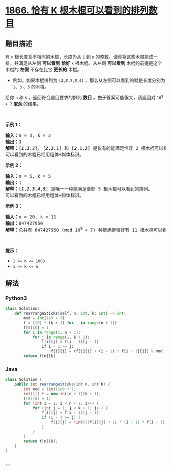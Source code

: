 # [1866. 恰有 K 根木棍可以看到的排列数目](https://leetcode-cn.com/problems/number-of-ways-to-rearrange-sticks-with-k-sticks-visible)



## 题目描述

<!-- 这里写题目描述 -->

<p>有 <code>n</code> 根长度互不相同的木棍，长度为从 <code>1</code> 到 <code>n</code> 的整数。请你将这些木棍排成一排，并满足从左侧 <strong>可以看到</strong> <strong>恰好</strong> <code>k</code> 根木棍。从左侧 <strong>可以看到</strong> 木棍的前提是这个木棍的 <strong>左侧</strong> 不存在比它 <strong>更长的</strong> 木棍。</p>

<ul>
	<li>例如，如果木棍排列为 <code>[<em><strong>1</strong></em>,<em><strong>3</strong></em>,2,<em><strong>5</strong></em>,4]</code> ，那么从左侧可以看到的就是长度分别为 <code>1</code>、<code>3</code> 、<code>5</code> 的木棍。</li>
</ul>

<p>给你 <code>n</code> 和 <code>k</code> ，返回符合题目要求的排列 <strong>数目</strong> 。由于答案可能很大，请返回对 <code>10<sup>9</sup> + 7</code> <strong>取余 </strong>的结果。</p>

<p> </p>

<p><strong>示例 1：</strong></p>

<pre><strong>输入：</strong>n = 3, k = 2
<strong>输出：</strong>3
<strong>解释：</strong>[<strong><em>1</em></strong>,<strong><em>3</em></strong>,2], [<em><strong>2</strong></em>,<em><strong>3</strong></em>,1] 和 [<em><strong>2</strong></em>,1,<em><strong>3</strong></em>] 是仅有的能满足恰好 2 根木棍可以看到的排列。
可以看到的木棍已经用粗体+斜体标识。
</pre>

<p><strong>示例 2：</strong></p>

<pre><strong>输入：</strong>n = 5, k = 5
<strong>输出：</strong>1
<strong>解释：</strong>[<em><strong>1</strong></em>,<em><strong>2</strong></em>,<em><strong>3</strong></em>,<em><strong>4</strong></em>,<em><strong>5</strong></em>] 是唯一一种能满足全部 5 根木棍可以看到的排列。
可以看到的木棍已经用粗体+斜体标识。
</pre>

<p><strong>示例 3：</strong></p>

<pre><strong>输入：</strong>n = 20, k = 11
<strong>输出：</strong>647427950
<strong>解释：</strong>总共有 647427950 (mod 10<sup>9 </sup>+ 7) 种能满足恰好有 11 根木棍可以看到的排列。
</pre>

<p> </p>

<p><strong>提示：</strong></p>

<ul>
	<li><code>1 &lt;= n &lt;= 1000</code></li>
	<li><code>1 &lt;= k &lt;= n</code></li>
</ul>


## 解法

<!-- 这里可写通用的实现逻辑 -->

<!-- tabs:start -->

### **Python3**

<!-- 这里可写当前语言的特殊实现逻辑 -->

```python
class Solution:
    def rearrangeSticks(self, n: int, k: int) -> int:
        mod = int(1e9 + 7)
        f = [[0] * (k + 1) for _ in range(n + 1)]
        f[0][0] = 1
        for i in range(1, n + 1):
            for j in range(1, k + 1):
                f[i][j] = f[i - 1][j - 1]
                if i - 1 >= j:    
                    f[i][j] = (f[i][j] + (i - 1) * f[i - 1][j]) % mod
        return f[n][k]

```

### **Java**

<!-- 这里可写当前语言的特殊实现逻辑 -->

```java
class Solution {
    public int rearrangeSticks(int n, int k) {
        int mod = (int)1e9 + 7;
        int[][] f = new int[n + 1][k + 1];
        f[0][0] = 1;
        for (int i = 1; i < n + 1; i++) {
            for (int j = 1; j < k + 1; j++) {
                f[i][j] = f[i - 1][j - 1];
                if (i - 1 >= j) {
                    f[i][j] = (int)((f[i][j] + 1L * (i - 1) * f[i - 1][j]) % mod);
                }
            }
        }
        return f[n][k];
    }
}
```

### **...**

```

```

<!-- tabs:end -->
